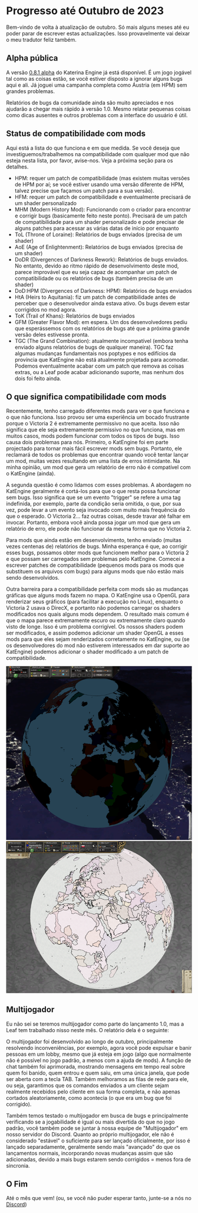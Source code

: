 # Progresso até Outubro de 2023

Bem-vindo de volta à atualização de outubro. Só mais alguns meses até eu poder parar de escrever estas actualizações. Isso provavelmente vai deixar o meu tradutor feliz também.

## Alpha pública

A versão [0.8.1 alpha](https://github.com/Nivaturimika/Katerina-Engine/releases/download/v0.8.1%CE%B1/0.8.1-ALPHA.zip) do Katerina Engine já está disponível. É um jogo jogável tal como as coisas estão, se você estiver disposto a ignorar alguns bugs aqui e ali. Já joguei uma campanha completa como Áustria (em HPM) sem grandes problemas.

Relatórios de bugs da comunidade ainda são muito apreciados e nos ajudarão a chegar mais rápido à versão 1.0. Mesmo relatar pequenas coisas como dicas ausentes e outros problemas com a interface do usuário é útil.

## Status de compatibilidade com mods

Aqui está a lista do que funciona e em que medida. Se você deseja que investiguemos/trabalhemos na compatibilidade com qualquer mod que não esteja nesta lista, por favor, avise-nos. Veja a próxima seção para os detalhes.

- HPM: requer um patch de compatibilidade (mas existem muitas versões de HPM por aí; se você estiver usando uma versão diferente de HPM, talvez precise que façamos um patch para a sua versão).
- HFM: requer um patch de compatibilidade e eventualmente precisará de um shader personalizado
- MHM (Modern History Mod): Funcionando com o criador para encontrar e corrigir bugs (basicamente feito neste ponto). Precisará de um patch de compatibilidade para um shader personalizado e pode precisar de alguns patches para acessar as várias datas de início por enquanto
- ToL (Throne of Loraine): Relatórios de bugs enviados (precisa de um shader)
- AoE (Age of Enlightenment): Relatórios de bugs enviados (precisa de um shader)
- DoDR (Divergences of Darkness Rework): Relatórios de bugs enviados. No entanto, devido ao ritmo rápido de desenvolvimento deste mod, parece improvável que eu seja capaz de acompanhar um patch de compatibilidade ou os relatórios de bugs (também precisa de um shader)
- DoD:HPM (Divergences of Darkness: HPM): Relatórios de bugs enviados
- HtA (Heirs to Aquitania): fiz um patch de compatibilidade antes de perceber que o desenvolvedor ainda estava ativo. Os bugs devem estar corrigidos no mod agora.
- ToK (Trail of Khans): Relatórios de bugs enviados
- GFM (Greater Flavor Mod): em espera. Um dos desenvolvedores pediu que esperássemos com os relatórios de bugs até que a próxima grande versão deles estivesse pronta.
- TGC (The Grand Combination): atualmente incompatível (embora tenha enviado alguns relatórios de bugs de qualquer maneira). TGC faz algumas mudanças fundamentais nos poptypes e nos edifícios da província que KatEngine não está atualmente projetada para acomodar. Podemos eventualmente acabar com um patch que remova as coisas extras, ou a Leaf pode acabar adicionando suporte, mas nenhum dos dois foi feito ainda.

## O que significa compatibilidade com mods

Recentemente, tenho carregado diferentes mods para ver o que funciona e o que não funciona. Isso provou ser uma experiência um bocado frustrante porque o Victoria 2 é extremamente permissivo no que aceita. Isso não significa que ele seja extremamente permissivo no que funciona, mas em muitos casos, mods podem funcionar com todos os tipos de bugs. Isso causa dois problemas para nós. Primeiro, o KatEngine foi em parte projectado para tornar mais fácil escrever mods sem bugs. Portanto, ele reclamará de todos os problemas que encontrar quando você tentar lançar um mod, muitas vezes resultando em uma lista de erros intimidante. Na minha opinião, um mod que gera um relatório de erro não é compatível com o KatEngine (ainda).

A segunda questão é como lidamos com esses problemas. A abordagem no KatEngine geralmente é cortá-los para que o que resta possa funcionar sem bugs. Isso significa que se um evento "trigger" se refere a uma tag indefinida, por exemplo, parte da condição seria omitida, o que, por sua vez, pode levar a um evento seja invocado com muito mais frequência do que o esperado. O Victoria 2... faz outras coisas, desde travar até falhar em invocar. Portanto, embora você ainda possa jogar um mod que gera um relatório de erro, ele pode não funcionar da mesma forma que no Victoria 2.

Para mods que ainda estão em desenvolvimento, tenho enviado (muitas vezes centenas de) relatórios de bugs. Minha esperança é que, ao corrigir esses bugs, possamos obter mods que funcionem melhor para o Victoria 2 e que possam ser carregados sem problemas pelo KatEngine. Comecei a escrever patches de compatibilidade (pequenos mods para os mods que substituem os arquivos com bugs) para alguns mods que não estão mais sendo desenvolvidos.

Outra barreira para a compatibilidade perfeita com mods são as mudanças gráficas que alguns mods fazem no mapa. O KatEngine usa o OpenGL para renderizar seus gráficos (para facilitar a execução no Linux), enquanto o Victoria 2 usava o DirecX, e portanto não podemos carregar os shaders modificados nos quais alguns mods dependem. O resultado mais comum é que o mapa parece extremamente escuro ou extremamente claro quando visto de longe. Isso é um problema corrigível. Os nossos shaders podem ser modificados, e assim podemos adicionar um shader OpenGL a esses mods para que eles sejam renderizados corretamente no KatEngine, ou (se os desenvolvedores do mod não estiverem interessados em dar suporte ao KatEngine) podemos adicionar o shader modificado a um patch de compatibilidade.

![muito escuro MHM](./images/mhm.png)
![muito claro ToL](./images/tol.png)

## Multijogador

Eu não sei se teremos multijogador como parte do lançamento 1.0, mas a Leaf tem trabalhado nisso neste mês. O relatório dela é o seguinte:

O multijogador foi desenvolvido ao longo de outubro, principalmente resolvendo inconveniências, por exemplo, agora você pode expulsar e banir pessoas em um lobby, mesmo que já esteja em jogo (algo que normalmente não é possível no jogo padrão, a menos com a ajuda de mods). A função de chat também foi aprimorada, mostrando mensagens em tempo real sobre quem foi banido, quem entrou e quem saiu, em uma única janela, que pode ser aberta com a tecla TAB. Também melhoramos as filas de rede para ele, ou seja, garantimos que os comandos enviados a um cliente sejam realmente recebidos pelo cliente em sua forma completa, e não apenas cortados aleatoriamente, como acontecia (o que era um bug que foi corrigido).

Também temos testado o multijogador em busca de bugs e principalmente verificando se a jogabilidade é igual ou mais divertida do que no jogo padrão, você também pode se juntar à nossa equipe de "Multijogador" em nosso servidor do Discord. Quanto ao próprio multijogador, ele não é considerado "estável" o suficiente para ser lançado oficialmente, por isso é lançado separadamente, geralmente sendo mais "avançado" do que os lançamentos normais, incorporando novas mudanças assim que são adicionadas, devido a mais bugs estarem sendo corrigidos = menos fora de sincronia.

## O Fim

Até o mês que vem! (ou, se você não puder esperar tanto, junte-se a nós no [Discord](https://discord.gg/QUJExr4mRn))